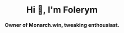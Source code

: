 <h1 align="center">Hi 👋, I'm Folerym</h1>
<h3 align="center"> Owner of Monarch.win, tweaking enthousiast.</h3>

<!-- <p align="left"> <a href="https://github.com/ryo-ma/github-profile-trophy"><img src="https://github-profile-trophy.vercel.app/?username=zusier" alt="zusier" /></a> </p> -->






